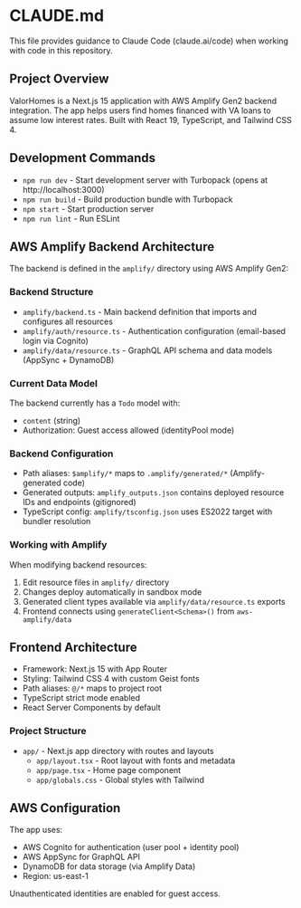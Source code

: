 # CLAUDE.md

This file provides guidance to Claude Code (claude.ai/code) when working with code in this repository.

## Project Overview

ValorHomes is a Next.js 15 application with AWS Amplify Gen2 backend integration. The app helps users find homes financed with VA loans to assume low interest rates. Built with React 19, TypeScript, and Tailwind CSS 4.

## Development Commands

- `npm run dev` - Start development server with Turbopack (opens at http://localhost:3000)
- `npm run build` - Build production bundle with Turbopack
- `npm start` - Start production server
- `npm run lint` - Run ESLint

## AWS Amplify Backend Architecture

The backend is defined in the `amplify/` directory using AWS Amplify Gen2:

### Backend Structure

- `amplify/backend.ts` - Main backend definition that imports and configures all resources
- `amplify/auth/resource.ts` - Authentication configuration (email-based login via Cognito)
- `amplify/data/resource.ts` - GraphQL API schema and data models (AppSync + DynamoDB)

### Current Data Model

The backend currently has a `Todo` model with:
- `content` (string)
- Authorization: Guest access allowed (identityPool mode)

### Backend Configuration

- Path aliases: `$amplify/*` maps to `.amplify/generated/*` (Amplify-generated code)
- Generated outputs: `amplify_outputs.json` contains deployed resource IDs and endpoints (gitignored)
- TypeScript config: `amplify/tsconfig.json` uses ES2022 target with bundler resolution

### Working with Amplify

When modifying backend resources:
1. Edit resource files in `amplify/` directory
2. Changes deploy automatically in sandbox mode
3. Generated client types available via `amplify/data/resource.ts` exports
4. Frontend connects using `generateClient<Schema>()` from `aws-amplify/data`

## Frontend Architecture

- Framework: Next.js 15 with App Router
- Styling: Tailwind CSS 4 with custom Geist fonts
- Path aliases: `@/*` maps to project root
- TypeScript strict mode enabled
- React Server Components by default

### Project Structure

- `app/` - Next.js app directory with routes and layouts
  - `app/layout.tsx` - Root layout with fonts and metadata
  - `app/page.tsx` - Home page component
  - `app/globals.css` - Global styles with Tailwind

## AWS Configuration

The app uses:
- AWS Cognito for authentication (user pool + identity pool)
- AWS AppSync for GraphQL API
- DynamoDB for data storage (via Amplify Data)
- Region: us-east-1

Unauthenticated identities are enabled for guest access.

